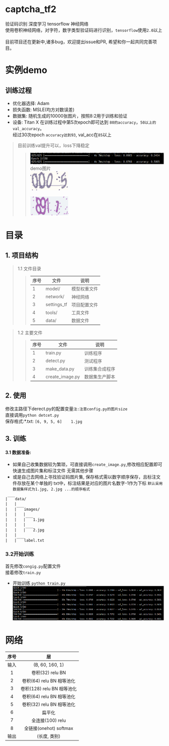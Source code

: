# captcha_tf2 
验证码识别 深度学习 tensorflow 神经网络<br> 
使用卷积神经网络，对字符，数字类型验证码进行识别，`tensorflow`使用`2.0`以上<br>
<br>
目前项目还在更新中,诸多bug，欢迎提出issue和PR, 希望和你一起共同完善项目。

# 实例demo
## 训练过程
* 优化器选择: Adam
* 损失函数: MSLE(均方对数误差)<br>
* 数据集: 随机生成的10000张图片，按照8:2用于训练和验证<br>
* 设备: Titan X
在训练过程中第5次epoch即可达到 `80的accuracy`，`50以上的val_accuracy`。<br>
经过30次epoch `accuracy达到93`, val_acc在`85`以上
> 目前训练val提升可以，loss下降稳定<br>
>> ![](./data/used_images/train_1.png)<br>
> demo图片<br>
>>  ![效果](./data/used_images/1.jpg)<br><br> 
>>  ![效果](./data/used_images/2.jpg) 
 
 
# 目录
## 1. 项目结构
> 1.1 文件目录
>> |序号 | 文件| 说明|
>> | ----- | ----- | -----|
>> | 1 | model/ | 模型权重文件| 
>>| 2 | network/ | 神经网络|
>> | 3 | settings_tf | 项目配置文件|
>> | 4 | tools/ | 工具文件 |
>> | 5 | data/ | 数据文件|

> 1.2 主要文件
>> | 序号 | 文件 | 说明|
>> |------|------|-----|
>> | 1 | train.py | 训练程序 |
>> | 2 | detect.py | 测试程序 |
>> | 3 | make_data.py | 训练集合成程序|
>> | 4 | create_image.py | 数据集生产脚本|

## 2. 使用
修改主路径下derect.py的配置变量`注:注意config.py的图片size`<br>
直接调用```python detcet.py```<br>
保存格式:*.txt: ```[6, 9, 5, 6]    1.jpg``` 

## 3. 训练
#### 3.1 数据准备:
* 如果自己收集数据较为繁琐，可直接调用```create_image.py```,修改相应配置即可快速生成图片集和标注文件
无需其他步骤
* 或是自己去网络上寻找验证码图片集, 保存格式需以数字顺序保存，且标注文件存放在某个单独的 
txt中，标注结果是对应的图片名数字-1作为下标 `默认采用数据集样式为1.jpg, 2.jpg ...的顺序格式`<br>
```
|￣￣data/
|   |
|   |￣￣images/
|   |   |
|   |   |￣￣1.jpg
|   |   |
|   |   |￣￣2.jpg
|   |    
|   |￣￣label.txt
```
### 3.2开始训练
首先修改`congig.py`配置文件<br>
接着修改`train.py`<br>
* 开始训练 ``python train.py``<br>
![训练中](./data/used_images/train_2.png)

# 网络
| 序号  |   层  |
| :----:  |:-----:|
| 输入  |(B, 60, 160, 1)
| 1     |卷积(32)   relu   BN|
| 2     |卷积(64)   relu   BN  相等池化|
| 3     |卷积(128)  relu   BN  相等池化|
| 4     |卷积(64)   relu   BN  相等池化|
| 5     |卷积(32)   relu   BN  相等池化|
| 6     |     扁平化|
| 7     | 全连接(100) relu|
| 8     | 全链接(onehot)  softmax|
| 输出   | (长度, 类别)| 